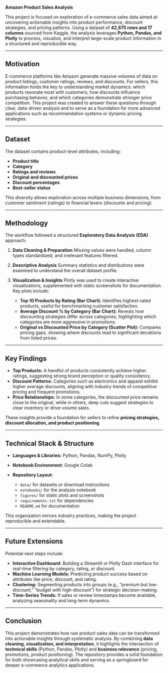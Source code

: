  **Amazon Product Sales Analysis** 
 
This project is focused on exploration  of e-commerce sales data aimed at uncovering actionable insights into product performance, discount strategies, and pricing patterns. Using a dataset of **42,675 rows and 17 columns** sourced from Kaggle, the analysis leverages **Python, Pandas, and Plotly** to process, visualize, and interpret large-scale product information in a structured and reproducible way.

---

## Motivation

E-commerce platforms like Amazon generate massive volumes of data on product listings, customer ratings, reviews, and discounts. For sellers, this information holds the key to understanding market dynamics: which products resonate most with customers, how discounts influence purchasing behavior, and which categories demonstrate stronger price competition. This project was created to answer these questions through clear, data-driven analysis and to serve as a foundation for more advanced applications such as recommendation systems or dynamic pricing strategies.

---

## Dataset

The dataset contains product-level attributes, including:

* **Product title**
* **Category**
* **Ratings and reviews**
* **Original and discounted prices**
* **Discount percentages**
* **Best-seller status**

This diversity allows exploration across multiple business dimensions, from customer sentiment (ratings) to financial levers (discounts and pricing).

---

## Methodology

The workflow followed a structured **Exploratory Data Analysis (EDA)** approach:

1. **Data Cleaning & Preparation**
   Missing values were handled, column types standardized, and irrelevant features filtered.

2. **Descriptive Analysis**
   Summary statistics and distributions were examined to understand the overall dataset profile.

3. **Visualization & Insights**
   Plotly was used to create interactive visualizations, supplemented with static screenshots for documentation. Key plots include:

   * **Top 10 Products by Rating (Bar Chart):** Identifies highest-rated products, useful for benchmarking customer satisfaction.
   * **Average Discount % by Category (Bar Chart):** Reveals how discounting strategies differ across categories, highlighting which categories are more aggressive in promotions.
   * **Original vs Discounted Price by Category (Scatter Plot):** Compares pricing gaps, showing where discounts lead to significant deviations from listed prices.

---

## Key Findings

* **Top Products:** A handful of products consistently achieve higher ratings, suggesting strong brand perception or quality consistency.
* **Discount Patterns:** Categories such as electronics and apparel exhibit higher average discounts, aligning with industry trends of competitive pricing and frequent promotions.
* **Price Relationships:** In some categories, the discounted price remains close to the original, while in others, deep cuts suggest strategies to clear inventory or drive volume sales.

These insights provide a foundation for sellers to refine **pricing strategies, discount allocation, and product positioning**.

---

## Technical Stack & Structure

* **Languages & Libraries:** Python, Pandas, NumPy, Plotly
* **Notebook Environment:** Google Colab
* **Repository Layout:**

  * `data/` for datasets or download instructions
  * `notebooks/` for the analysis notebook
  * `figures/` for static plots and screenshots
  * `requirements.txt` for dependencies
  * `README.md` for documentation

This organization mirrors industry practices, making the project reproducible and extendable.

---

## Future Extensions

Potential next steps include:

* **Interactive Dashboard:** Building a Streamlit or Plotly Dash interface for real-time filtering by category, rating, or discount.
* **Machine Learning Models:** Predicting product success based on attributes like price, discount, and rating.
* **Clustering:** Segmenting products into groups (e.g., “premium but low-discount,” “budget with high-discount”) for strategic decision-making.
* **Time-Series Trends:** If sales or review timestamps become available, analyzing seasonality and long-term dynamics.

---

## Conclusion

This project demonstrates how raw product sales data can be transformed into actionable insights through systematic analysis. By combining **data cleaning, visualization, and interpretation**, it highlights the intersection of **technical skills** (Python, Pandas, Plotly) and **business relevance** (pricing, promotions, product positioning). The repository provides a solid foundation for both showcasing analytical skills and serving as a springboard for deeper e-commerce analytics applications.



